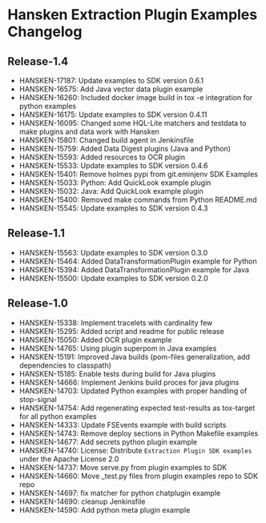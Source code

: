 Hansken Extraction Plugin Examples Changelog
============================================



## Release-1.4
* HANSKEN-17187: Update examples to SDK version 0.6.1
* HANSKEN-16575: Add Java vector data plugin example
* HANSKEN-16260: Included docker image build in tox -e integration for python examples
* HANSKEN-16175: Update examples to SDK version 0.4.11
* HANSKEN-16095: Changed some HQL-Lite matchers and testdata to make plugins and data work with Hansken 
* HANSKEN-15801: Changed build agent in Jenkinsfile
* HANSKEN-15759: Added Data Digest plugins (Java and Python)
* HANSKEN-15593: Added resources to OCR plugin
* HANSKEN-15533: Update examples to SDK version 0.4.6
* HANSKEN-15401: Remove holmes pypi from git.eminjenv SDK Examples
* HANSKEN-15033: Python: Add QuickLook example plugin
* HANSKEN-15032: Java: Add QuickLook example plugin
* HANSKEN-15400: Removed make commands from Python README.md
* HANSKEN-15545: Update examples to SDK version 0.4.3

## Release-1.1
* HANSKEN-15563: Update examples to SDK version 0.3.0
* HANSKEN-15464: Added DataTransformationPlugin example for Python
* HANSKEN-15394: Added DataTransformationPlugin example for Java
* HANSKEN-15500: Update examples to SDK version 0.2.0

## Release-1.0
* HANSKEN-15338: Implement tracelets with cardinality few
* HANSKEN-15295: Added script and readme for public release
* HANSKEN-15050: Added OCR plugin example
* HANSKEN-14765: Using plugin superpom in Java examples
* HANSKEN-15191: Improved Java  builds (pom-files generalization, add dependencies to classpath)
* HANSKEN-15185: Enable tests during build for Java plugins
* HANSKEN-14666: Implement Jenkins build proces for java plugins
* HANSKEN-14703: Updated Python examples with proper handling of stop-signal
* HANSKEN-14754: Add regenerating expected test-results as tox-target for all python examples
* HANSKEN-14333: Update FSEvents example with build scripts
* HANSKEN-14743: Remove deploy sections in Python Makefile examples
* HANSKEN-14677: Add secrets python plugin example
* HANSKEN-14740: License: Distribute `Extraction Plugin SDK examples` under the Apache License 2.0
* HANSKEN-14737: Move serve.py from plugin examples to SDK
* HANSKEN-14660: Move \_test.py files from plugin examples repo to SDK repo
* HANSKEN-14697: fix matcher for python chatplugin example
* HANSKEN-14690: cleanup Jenkinsfile
* HANSKEN-14590: Add python meta plugin example

